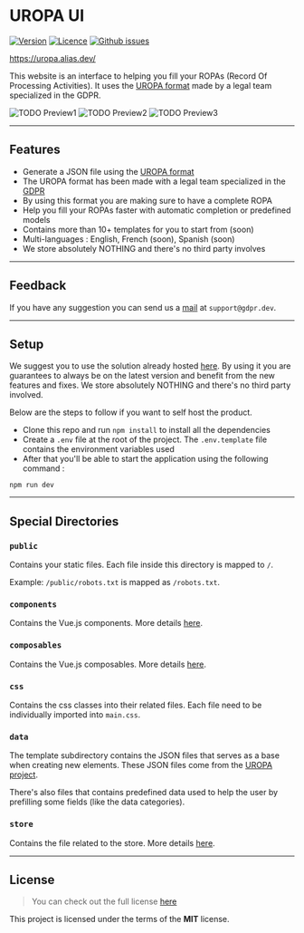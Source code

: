 UROPA UI
============
[![Version](https://img.shields.io/github/package-json/v/progressive-identity/uropa-ui)](https://github.com/progressive-identity/uropa-ui) [![Licence](https://img.shields.io/github/license/progressive-identity/uropa-ui)](https://github.com/progressive-identity/uropa-ui/blob/main/LICENSE) [![Github issues](https://img.shields.io/github/issues/progressive-identity/uropa-ui)](https://github.com/progressive-identity/uropa-ui/issues)

https://uropa.alias.dev/

This website is an interface to helping you fill your ROPAs (Record Of Processing Activities). It uses
the [UROPA format](https://github.com/uropa-project/uropa) made by a legal team specialized in the GDPR.

![TODO Preview1](https://github.com/progressive-identity/uropa-ui/blob/staging/public/preview-1.png)
![TODO Preview2](https://github.com/progressive-identity/uropa-ui/blob/staging/public/preview-2.png)
![TODO Preview3](https://github.com/progressive-identity/uropa-ui/blob/staging/public/preview-3.png)

---

## Features

- Generate a JSON file using the [UROPA format](https://github.com/uropa-project/uropa)
- The UROPA format has been made with a legal team specialized in the [GDPR](https://gdpr-info.eu/)
- By using this format you are making sure to have a complete ROPA
- Help you fill your ROPAs faster with automatic completion or predefined models
- Contains more than 10+ templates for you to start from (soon)
- Multi-languages : English, French (soon), Spanish (soon)
- We store absolutely NOTHING and there's no third party involves

---

## Feedback

If you have any suggestion you can send us a [mail](mailto:support@gdpr.dev?subject=[UropaUI]%20Feedback)
at `support@gdpr.dev`.

---

## Setup

We suggest you to use the solution already hosted [here](https://uropa.alias.dev/).
By using it you are guarantees to always be on the latest version and benefit from the new features and fixes.
We store absolutely NOTHING and there's no third party involved.

Below are the steps to follow if you want to self host the product.

- Clone this repo and run `npm install` to install all the dependencies
- Create a `.env` file at the root of the project. The `.env.template` file contains the environment
  variables
  used
- After that you'll be able to start the application using the following command :

```shell
npm run dev
```

---

## Special Directories

### `public`

Contains your static files. Each file inside this directory is mapped to `/`.

Example: `/public/robots.txt` is mapped as `/robots.txt`.

### `components`

Contains the Vue.js components. More
details [here](https://vuejs.org/guide/essentials/component-basics.html).

### `composables`

Contains the Vue.js composables. More
details [here](https://vuejs.org/guide/reusability/composables.html#composables).

### `css`

Contains the css classes into their related files. Each file need to be individually imported
into `main.css`.

### `data`

The template subdirectory contains the JSON files that serves as a base when creating new elements. These JSON files
come from the [UROPA project](https://github.com/uropa-project/uropa).

There's also files that contains predefined data used to help the user by prefilling some fields (like the data
categories).

### `store`

Contains the file related to the store. More
details [here](https://pinia.vuejs.org/core-concepts/).


---

## License

> You can check out the full license [here](https://github.com/progressive-identity/uropa-ui/blob/main/LICENSE)

This project is licensed under the terms of the **MIT** license.
